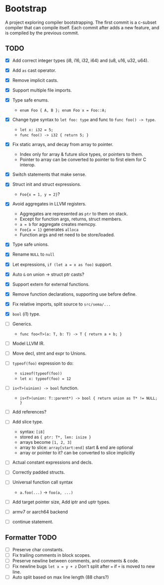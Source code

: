 Bootstrap
=========

A project exploring compiler bootstrapping.
The first commit is a c-subset compiler that can compile itself.
Each commit after adds a new feature, and is compiled by the previous commit.


TODO
----
 - [x] Add correct integer types (i8, i16, i32, i64) and (u8, u16, u32, u64).
 - [x] Add `as` cast operator.
 - [x] Remove implicit casts.
 - [x] Support multiple file imports.
 - [x] Type safe enums.
    * `enum Foo { A, B }; enum Foo x = Foo::A;`
 - [x] Change type syntax to `let foo: type` and func to `func foo() -> type`.
    * `let x: i32 = 5;`
    * `func foo() -> i32 { return 5; }`
 - [x] Fix static arrays, and decay from array to pointer.
    * Index only for array & future slice types, or pointers to them.
    * Pointer to array can be converted to pointer to first elem for C interop.
 - [x] Switch statements that make sense.
 - [x] Struct init and struct expressions.
    * `Foo{x = 1, y = 2}`?
 - [x] Avoid aggregates in LLVM registers.
    * Aggregates are represented as `ptr` to them on stack.
    * Except for function args, returns, struct members.
    * `a = b` for aggregate creates memcpy.
    * `Foo{a = 1}` generates `alloca`
    * Function args and ret need to be store/loaded.
 - [x] Type safe unions.
 - [x] Rename `NULL` to `null`
 - [x] Let expressions, `if (let a = x as foo)` support.
 - [x] Auto `&` on union -> struct ptr casts?
 - [x] Support extern for external functions.
 - [x] Remove function declarations, supporting use before define.
 - [x] Fix relative imports, split source to `src/sema/...`
 - [x] `bool` (i1) type.
 - [ ] Generics.
     * `func foo<T>(a: T, b: T) -> T { return a + b; }`
 - [ ] Model LLVM IR.

 - [ ] Move decl, stmt and expr to Unions.

 - [ ] `typeof(foo)` expression to do:
     * `sizeof(typeof(foo))`
     * `let x: typeof(foo) = 12`

 - [ ] `is<T>(uinion) -> bool` function.
     * `is<T>(union: T::parent*) -> bool { return union as T* != NULL; }`

 - [ ] Add references?
 - [ ] Add slice type.
    * syntax: `[i8]`
    * stored as `{ ptr: T*, len: isize }`
    * arrays become `[1, 2, 3]`
    * array to slice: `array[start:end]` start & end are optional
    * array or pointer to it? can be converted to slice implicitly
 - [ ] Actual constant expressions and decls.
 - [ ] Correctly padded structs.
 - [ ] Universal function call syntax
    * `a.foo(...)` -> `foo(a, ...)`
 - [ ] Add target pointer size, Add iptr and uptr types.
 - [ ] armv7 or aarch64 backend
 - [ ] continue statement.

Formatter TODO
--------------

 - [ ] Preserve char constants.
 - [ ] Fix trailing comments in block scopes.
 - [ ] Preserve newline between comments, and comments & code.
 - [ ] Fix newline bugs
   `let x = y + z` Don't split after `=` if `+` is moved to new line.
 - [ ] Auto split based on max line length (88 chars?)
